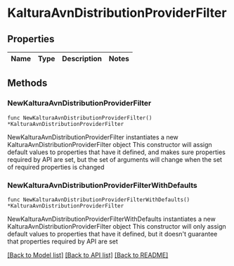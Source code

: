 # KalturaAvnDistributionProviderFilter

## Properties

Name | Type | Description | Notes
------------ | ------------- | ------------- | -------------

## Methods

### NewKalturaAvnDistributionProviderFilter

`func NewKalturaAvnDistributionProviderFilter() *KalturaAvnDistributionProviderFilter`

NewKalturaAvnDistributionProviderFilter instantiates a new KalturaAvnDistributionProviderFilter object
This constructor will assign default values to properties that have it defined,
and makes sure properties required by API are set, but the set of arguments
will change when the set of required properties is changed

### NewKalturaAvnDistributionProviderFilterWithDefaults

`func NewKalturaAvnDistributionProviderFilterWithDefaults() *KalturaAvnDistributionProviderFilter`

NewKalturaAvnDistributionProviderFilterWithDefaults instantiates a new KalturaAvnDistributionProviderFilter object
This constructor will only assign default values to properties that have it defined,
but it doesn't guarantee that properties required by API are set


[[Back to Model list]](../README.md#documentation-for-models) [[Back to API list]](../README.md#documentation-for-api-endpoints) [[Back to README]](../README.md)



